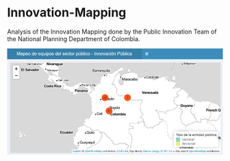 # Innovation-Mapping
Analysis of the Innovation Mapping done by the Public Innovation Team of the National Planning Department of Colombia.

![image](https://github.com/FoxHound112263/Innovation-Mapping/blob/master/output/map.PNG)
